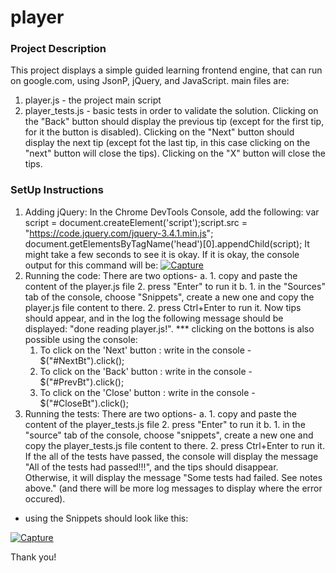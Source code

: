 # player

### Project Description
This project displays a simple guided learning frontend engine, that can run on google.com, using JsonP, jQuery, and JavaScript.
main files are:
1. player.js - the project main script
2. player_tests.js - basic tests in order to validate the solution.
Clicking on the "Back" button should display the previous tip (except for the first tip, for it the button is disabled).
Clicking on the "Next" button should display the next tip (except fot the last tip, in this case clicking on the "next" button will close the tips). 
Clicking on the "X" button will close the tips. 

### SetUp Instructions
1. Adding jQuery: 
  In the Chrome DevTools Console, add the following: 
  var script = document.createElement('script');script.src = "https://code.jquery.com/jquery-3.4.1.min.js";
  document.getElementsByTagName('head')[0].appendChild(script);
  It might take a few seconds to see it is okay. If it is okay, the console output for this command will be:
  <a href="https://imgbb.com/"><img src="https://i.ibb.co/gdYQXnp/Capture.png" alt="Capture" border="0"></a>
2. Running the code:
   There are two options- 
   a. 1. copy and paste the content of the player.js file
      2. press "Enter" to run it
   b. 1. in the "Sources" tab of the console, choose "Snippets", create a new one and copy the player.js file content to there.
      2. press Ctrl+Enter to run it. 
   Now tips should appear, and in the log the following message should be displayed: "done reading player.js!". 
   *** clicking on the bottons is also possible using the console:
   1. To click on the 'Next' button : write in the console - $("#NextBt").click();
   2. To click on the 'Back' button : write in the console - $("#PrevBt").click();
   3. To click on the 'Close' button : write in the console - $("#CloseBt").click();
3. Running the tests:
  There are two options- 
   a. 1. copy and paste the content of the player_tests.js file
      2. press "Enter" to run it
   b. 1. in the "source" tab of the console, choose "snippets", create a new one and copy the player_tests.js file content to there.
      2. press Ctrl+Enter to run it. 
   If the all of the tests have passed, the console will display the message "All of the tests had passed!!!", and the tips should disappear. Otherwise, it will display the message 
   "Some tests had failed. See notes above." (and there will be more log messages to display where the error occured). 
  
  * using the Snippets should look like this:
  
  <a href="https://imgbb.com/"><img src="https://i.ibb.co/jDqjCk4/Capture.png" alt="Capture" border="0"></a>
  
  Thank you!
  
  
  
